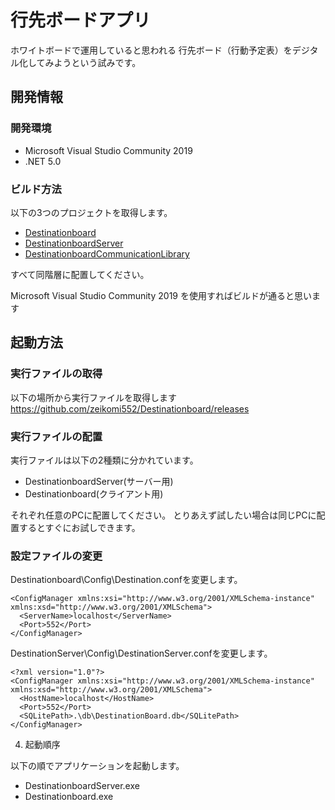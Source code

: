 # 行先ボードアプリ

ホワイトボードで運用していると思われる
行先ボード（行動予定表）をデジタル化してみようという試みです。

## 開発情報
### 開発環境
- Microsoft Visual Studio Community 2019
- .NET 5.0

### ビルド方法

以下の3つのプロジェクトを取得します。
- [Destinationboard](https://github.com/zeikomi552/Destinationboard)
- [DestinationboardServer](https://github.com/zeikomi552/DestinationboardServer)
- [DestinationboardCommunicationLibrary](https://github.com/zeikomi552/DestinationboardCommunicationLibrary)

すべて同階層に配置してください。

Microsoft Visual Studio Community 2019
を使用すればビルドが通ると思います

## 起動方法
### 実行ファイルの取得
以下の場所から実行ファイルを取得します
https://github.com/zeikomi552/Destinationboard/releases

### 実行ファイルの配置
実行ファイルは以下の2種類に分かれています。
- DestinationboardServer(サーバー用)
- Destinationboard(クライアント用)

それぞれ任意のPCに配置してください。
とりあえず試したい場合は同じPCに配置するとすぐにお試しできます。

### 設定ファイルの変更

Destinationboard\Config\Destination.confを変更します。

```
<ConfigManager xmlns:xsi="http://www.w3.org/2001/XMLSchema-instance" xmlns:xsd="http://www.w3.org/2001/XMLSchema">
  <ServerName>localhost</ServerName>
  <Port>552</Port>
</ConfigManager>
```

DestinationServer\Config\DestinationServer.confを変更します。

```
<?xml version="1.0"?>
<ConfigManager xmlns:xsi="http://www.w3.org/2001/XMLSchema-instance" xmlns:xsd="http://www.w3.org/2001/XMLSchema">
  <HostName>localhost</HostName>
  <Port>552</Port>
  <SQLitePath>.\db\DestinationBoard.db</SQLitePath>
</ConfigManager>
```

4. 起動順序

以下の順でアプリケーションを起動します。
- DestinationboardServer.exe
- Destinationboard.exe




